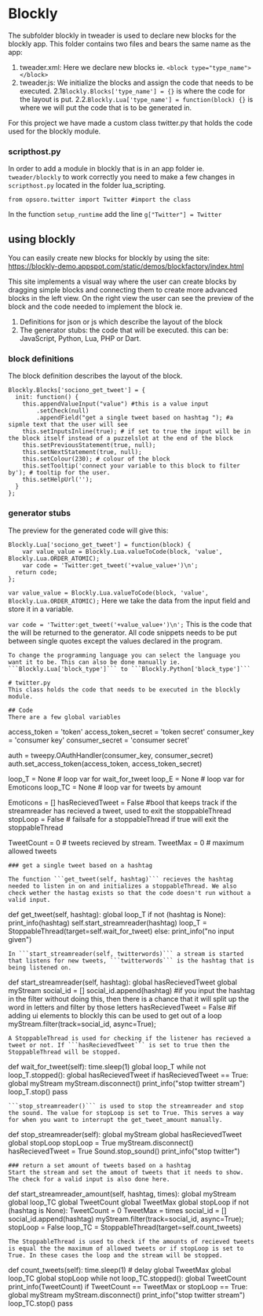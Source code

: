 # Blockly

The subfolder blockly in tweader is used to declare new blocks for the blockly app.
This folder contains two files and bears the same name as the app:
1. tweader.xml: Here we declare new blocks ie. `<block type="type_name"></block>`
2. tweader.js: We initialize the blocks and assign the code that needs to be executed.
  2.1`Blockly.Blocks['type_name'] = {}` is where the code for the layout is put.
  2.2.`Blockly.Lua['type_name'] = function(block) {}` is where we will put the code that is to be generated in.

For this project we have made a custom class twitter.py that holds the code used for the blockly module.

### scripthost.py
In order to add a module in blockly that is in an app folder ie. ```tweader/blockly``` to work correctly you need to make a few changes in ```scripthost.py``` located in the folder lua_scripting.
```
from opsoro.twitter import Twitter #import the class

```
In the function ```setup_runtime``` add the line ```g["Twitter"] = Twitter```

## using blockly
You can easily create new blocks for blockly by using the site: https://blockly-demo.appspot.com/static/demos/blockfactory/index.html

This site implements a visual way where the user can create blocks by dragging simple blocks and connecting them to create more advanced blocks in the left view. On the right view the user can see the preview of the block and the code needed to implement the block ie.
1. Definitions for json or js which describe the layout of the block
2. The generator stubs: the code that will be executed. this can be: JavaScript, Python, Lua, PHP or Dart.

### block definitions
The block definition describes the layout of the block.
```
Blockly.Blocks['sociono_get_tweet'] = {
  init: function() {
    this.appendValueInput("value") #this is a value input
        .setCheck(null)
        .appendField("get a single tweet based on hashtag "); #a sipmle text that the user will see
    this.setInputsInline(true); # if set to true the input will be in the block itself instead of a puzzelslot at the end of the block
    this.setPreviousStatement(true, null);
    this.setNextStatement(true, null);
    this.setColour(230); # colour of the block
    this.setTooltip('connect your variable to this block to filter by'); # tooltip for the user.
    this.setHelpUrl('');
  }
};
```

### generator stubs
The preview for the generated code will give this:
```
Blockly.Lua['sociono_get_tweet'] = function(block) {
    var value_value = Blockly.Lua.valueToCode(block, 'value', Blockly.Lua.ORDER_ATOMIC);
    var code = 'Twitter:get_tweet('+value_value+')\n';
  return code;
};

```
```var value_value = Blockly.Lua.valueToCode(block, 'value', Blockly.Lua.ORDER_ATOMIC);``` Here we take the data from the input field and store it in a variable.

```var code = 'Twitter:get_tweet('+value_value+')\n';``` This is the code that the will be returned to the generator. All code snippets needs to be put between single quotes except the values declared in the program.


```
To change the programming language you can select the language you want it to be. This can also be done manually ie. ```Blockly.Lua['block_type']``` to ```Blockly.Python['block_type']```

# twitter.py
This class holds the code that needs to be executed in the blockly module.

## Code
There are a few global variables
```
access_token = 'token'
access_token_secret = 'token secret'
consumer_key = 'consumer key'
consumer_secret = 'consumer secret'

auth = tweepy.OAuthHandler(consumer_key, consumer_secret)
auth.set_access_token(access_token, access_token_secret)

loop_T = None # loop var for wait_for_tweet
loop_E = None # loop var for Emoticons
loop_TC = None # loop var for tweets by amount

Emoticons = []
hasRecievedTweet = False #bool that keeps track if the streamreader has recieved a tweet, used to exit the stoppableThread
stopLoop = False # failsafe for a stoppableThread if true will exit the stoppableThread

TweetCount = 0 # tweets recieved by stream.
TweetMax = 0 # maximum allowed tweets

```
### get a single tweet based on a hashtag

The function ```get_tweet(self, hashtag)``` recieves the hashtag needed to listen in on and initializes a stoppableThread. We also check wether the hastag exists so that the code doesn't run without a valid input.
```
def get_tweet(self, hashtag):
      global loop_T
      if not (hashtag is None):
          print_info(hashtag)
          self.start_streamreader(hashtag)
          loop_T = StoppableThread(target=self.wait_for_tweet)
      else:
          print_info("no input given")
```
In ```start_streamreader(self, twitterwords)``` a stream is started that listens for new tweets, ```twitterwords``` is the hashtag that is being listened on.
```
def start_streamreader(self, hashtag):
    global hasRecievedTweet
    global myStream
    social_id = []
    social_id.append(hashtag) #if you input the hashtag in the filter without doing this, then there is a chance that it will split up the word in letters and filter by those letters
    hasRecievedTweet = False #if adding ui elements to blockly this can be used to get out of a loop
    myStream.filter(track=social_id, async=True);
```
A StoppableThread is used for checking if the listener has recieved a tweet or not. If ```hasRecievedTweet``` is set to true then the StoppableThread will be stopped.
```
def wait_for_tweet(self):
    time.sleep(1)
    global loop_T
    while not loop_T.stopped():
        global hasRecievedTweet
        if hasRecievedTweet == True:
            global myStream
            myStream.disconnect()
            print_info("stop twitter stream")
            loop_T.stop()
            pass
```
```stop_streamreader()``` is used to stop the streamreader and stop the sound. The value for stopLoop is set to True. This serves a way for when you want to interrupt the get_tweet_amount manually.

```
def stop_streamreader(self):
    global myStream
    global hasRecievedTweet
    global stopLoop
    stopLoop = True
    myStream.disconnect()
    hasRecievedTweet = True
    Sound.stop_sound()
    print_info("stop twitter")
```
### return a set amount of tweets based on a hashtag
Start the stream and set the amout of tweets that it needs to show. The check for a valid input is also done here.
```
def start_streamreader_amount(self, hashtag, times):
      global myStream
      global loop_TC
      global TweetCount
      global TweetMax
      global stopLoop
      if not (hashtag is None):
          TweetCount = 0
          TweetMax = times
          social_id = []
          social_id.append(hashtag)
          myStream.filter(track=social_id, async=True);
          stopLoop = False
          loop_TC = StoppableThread(target=self.count_tweets)
```
The StoppableThread is used to check if the amounts of recieved tweets is equal the the maximum of allowed tweets or if stopLoop is set to True. In these cases the loop and the stream will be stopped.
```
def count_tweets(self):
      time.sleep(1)  # delay
      global TweetMax
      global loop_TC
      global stopLoop
      while not loop_TC.stopped():
          global TweetCount
          print_info(TweetCount)
          if TweetCount == TweetMax or stopLoop == True:
              global myStream
              myStream.disconnect()
              print_info("stop twitter stream")
              loop_TC.stop()
              pass
```
